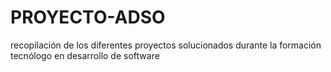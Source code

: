 # PROYECTO-ADSO
recopilación de los diferentes proyectos solucionados durante la formación tecnólogo en desarrollo de software
